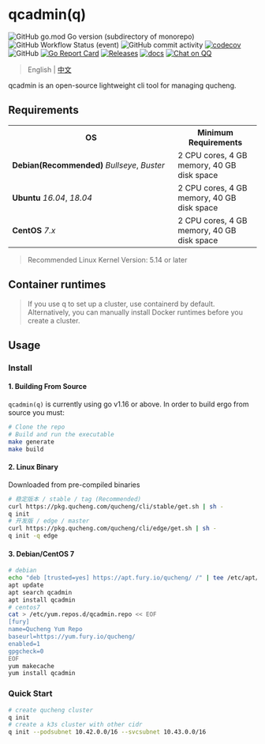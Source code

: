 # qcadmin(q)

![GitHub go.mod Go version (subdirectory of monorepo)](https://img.shields.io/github/go-mod/go-version/easysoft/quickon_cli?filename=go.mod&style=flat-square)
![GitHub Workflow Status (event)](https://img.shields.io/github/workflow/status/easysoft/quickon_cli/Release?style=flat-square)
![GitHub commit activity](https://img.shields.io/github/commit-activity/w/easysoft/quickon_cli?style=flat-square)
[![codecov](https://codecov.io/gh/easysoft/quickon_cli/branch/master/graph/badge.svg)](https://codecov.io/gh/easysoft/quickon_cli)
![GitHub](https://img.shields.io/badge/license-ZPL%20%2B%20AGPL-blue)
[![Go Report Card](https://goreportcard.com/badge/github.com/easysoft/quickon_cli)](https://goreportcard.com/report/github.com/easysoft/quickon_cli)
[![Releases](https://img.shields.io/github/release-pre/easysoft/quickon_cli.svg)](https://github.com/easysoft/quickon_cli/releases)
[![docs](https://img.shields.io/badge/docs-done-green)](https://www.qucheng.com/)
[![Chat on QQ](https://img.shields.io/badge/chat-768721743-blueviolet?logo=TencentQQ)](https://img.qucheng.com/group/qq.jpg)

> English | [中文](README.md)

qcadmin is an open-source lightweight cli tool for managing qucheng.

## Requirements

<table>
  <tbody>
    <tr>
    	<th width='320'>OS</th>
    	<th>Minimum Requirements</th>
    </tr>
    <tr>
      <td><b>Debian(Recommended)</b> <i>Bullseye</i>, <i>Buster</i></td>
      <td>2 CPU cores, 4 GB memory, 40 GB disk space</td>
    </tr>
    <tr>
      <td><b>Ubuntu</b> <i>16.04</i>, <i>18.04</i></td>
      <td>2 CPU cores, 4 GB memory, 40 GB disk space</td>
    </tr>
		<tr>
    <td><b>CentOS</b> <i>7.x</i></td>
      <td>2 CPU cores, 4 GB memory, 40 GB disk space</td>
    </tr>
  </tbody>
</table>

> Recommended Linux Kernel Version: 5.14 or later

## Container runtimes

> If you use q to set up a cluster, use containerd by default. Alternatively, you can manually install Docker  runtimes before you create a cluster.

## Usage

### Install

#### 1. Building From Source

`qcadmin(q)` is currently using go v1.16 or above. In order to build ergo from source you must:

```bash
# Clone the repo
# Build and run the executable
make generate
make build
```

#### 2. Linux Binary

Downloaded from pre-compiled binaries

```bash
# 稳定版本 / stable / tag (Recommended)
curl https://pkg.qucheng.com/qucheng/cli/stable/get.sh | sh -
q init
# 开发版 / edge / master
curl https://pkg.qucheng.com/qucheng/cli/edge/get.sh | sh -
q init -q edge
```

#### 3. Debian/CentOS 7

```bash
# debian
echo "deb [trusted=yes] https://apt.fury.io/qucheng/ /" | tee /etc/apt/sources.list.d/qcadmin.list
apt update
apt search qcadmin
apt install qcadmin
# centos7
cat > /etc/yum.repos.d/qcadmin.repo << EOF
[fury]
name=Qucheng Yum Repo
baseurl=https://yum.fury.io/qucheng/
enabled=1
gpgcheck=0
EOF
yum makecache
yum install qcadmin
```

### Quick Start

```bash
# create qucheng cluster
q init
# create a k3s cluster with other cidr
q init --podsubnet 10.42.0.0/16 --svcsubnet 10.43.0.0/16
```
